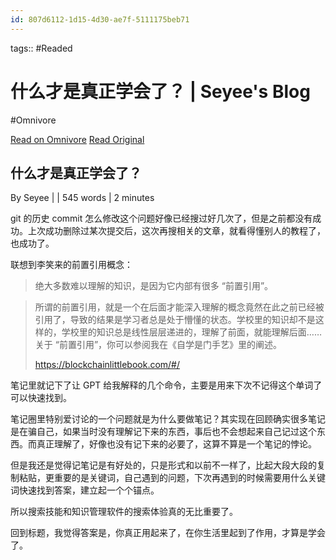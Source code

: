 ```yaml
---
id: 807d6112-1d15-4d30-ae7f-5111175beb71
---
```



tags::  #Readed 

# 什么才是真正学会了？ | Seyee's Blog
#Omnivore

[Read on Omnivore](https://omnivore.app/me/seyee-s-blog-191b7e7c865)
[Read Original](http://seyee.co/post/learning/)

## 什么才是真正学会了？

 By Seyee |  | 545 words | 2 minutes 

git 的历史 commit 怎么修改这个问题好像已经搜过好几次了，但是之前都没有成功。上次成功删除过某次提交后，这次再搜相关的文章，就看得懂别人的教程了，也成功了。

联想到李笑来的前置引用概念：

> 绝大多数难以理解的知识，是因为它内部有很多 “前置引用”。

> 所谓的前置引用，就是一个在后面才能深入理解的概念竟然在此之前已经被引用了，导致的结果是学习者总是处于懵懂的状态。学校里的知识却不是这样的，学校里的知识总是线性层层递进的，理解了前面，就能理解后面…… 关于 “前置引用”，你可以参阅我在《自学是门手艺》里的阐述。
> 
> <https://blockchainlittlebook.com/#/>

笔记里就记下了让 GPT 给我解释的几个命令，主要是用来下次不记得这个单词了可以快速找到。

笔记圈里特别爱讨论的一个问题就是为什么要做笔记？其实现在回顾确实很多笔记是在骗自己，如果当时没有理解记下来的东西，事后也不会想起来自己记过这个东西。而真正理解了，好像也没有记下来的必要了，这算不算是一个笔记的悖论。

但是我还是觉得记笔记是有好处的，只是形式和以前不一样了，比起大段大段的复制粘贴，更重要的是关键词，自己遇到的问题，下次再遇到的时候需要用什么关键词快速找到答案，建立起一个个锚点。

所以搜索技能和知识管理软件的搜索体验真的无比重要了。

回到标题，我觉得答案是，你真正用起来了，在你生活里起到了作用，才算是学会了。

